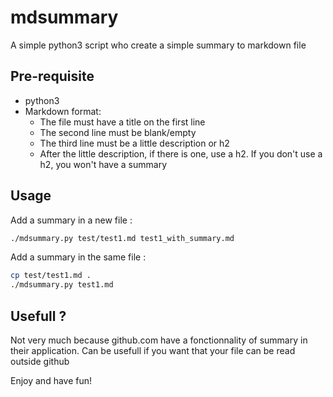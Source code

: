 # mdsummary

A simple python3 script who create a simple summary to markdown file

## Pre-requisite

- python3
- Markdown format:
  - The file must have a title on the first line
  - The second line must be blank/empty
  - The third line must be a little description or h2
  - After the little description, if there is one, use a h2.
If you don't use a h2, you won't have a summary

## Usage

Add a summary in a new file :

```bash
./mdsummary.py test/test1.md test1_with_summary.md
```

Add a summary in the same file :

```bash
cp test/test1.md .
./mdsummary.py test1.md
```

## Usefull ?

Not very much because github.com have a fonctionnality of summary in their application.
Can be usefull if you want that your file can be read outside github

Enjoy and have fun!
